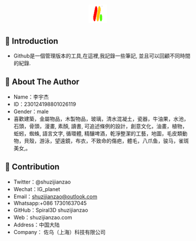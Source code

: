  <h1  align="center"> 
  <br>
  <img src="https://github.com/shuzijianzao/Spiral3D/blob/master/Picture/SHUZIJIANZAO.png" width="50" height="50">
  <br>
</h1>

<h4 align="center">
	<a href="http://shuzijianzao.com" target="_blank">
	</a>
</h4>

## 🚀 Introduction
- Github是一個管理版本的工具,在這裡,我記錄一些筆記, 並且可以回顧不同時間的紀錄.

## 🚀 About The Author
- Name：李宇杰
- ID：230124198801026119
- Gender：male
- 喜歡建築，金屬物品，木製物品，玻璃，清水混凝土，瓷器，牛油果，水池，石頭，骨頭，漫畫, 素顏, 讀書, 可追述條例的設計，創意文化，油畫，植物，蚯蚓，蜘蛛, 語言文字, 循環體, 精釀啤酒，乾淨整潔的工藝，地圖，毛皮類動物，貝殼，游泳，望遠鏡，布衣，不致命的傷疤，體毛，八爪鱼，骏马，雀斑美女,。

## 🚀 Contribution
- Twitter：@shuzijianzao
- Wechat：IG_planet
- Email：shuzijianzao@outlook.com
- Whatsapp:+086 17301637045
- GitHub：Spiral3D  shuzijianzao
- Web：shuzijianzao.com
- Address：中国大陆
- Company： 佐乌（上海）科技有限公司 